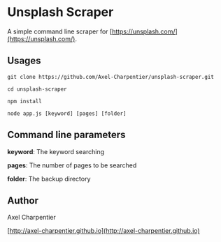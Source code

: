 # Unsplash Scraper

A simple command line scraper for [https://unsplash.com/](https://unsplash.com/).

## Usages

	git clone https://github.com/Axel-Charpentier/unsplash-scraper.git

	cd unsplash-scraper

	npm install

	node app.js [keyword] [pages] [folder]

## Command line parameters

**keyword**: The keyword searching

**pages**: The number of pages to be searched

**folder**: The backup directory

## Author

Axel Charpentier

[http://axel-charpentier.github.io](http://axel-charpentier.github.io)